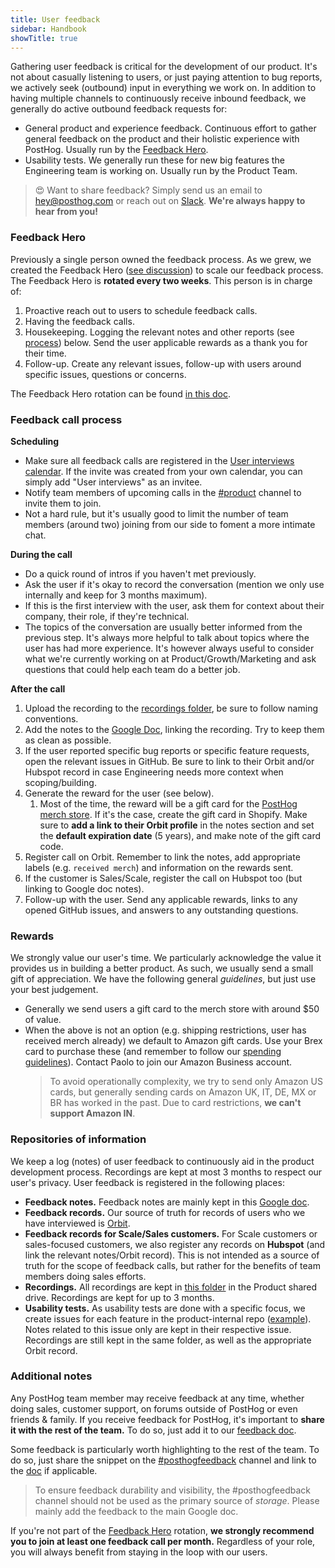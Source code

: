 ```yaml
---
title: User feedback
sidebar: Handbook
showTitle: true
---
```


Gathering user feedback is critical for the development of our product. It's not about casually listening to users, or just paying attention to bug reports, we actively seek (outbound) input in everything we work on. In addition to having multiple channels to continuously receive inbound feedback, we generally do active outbound feedback requests for:
- General product and experience feedback. Continuous effort to gather general feedback on the product and their holistic experience with PostHog. Usually run by the [Feedback Hero](#feedback-hero).
- Usability tests. We generally run these for new big features the Engineering team is working on. Usually run by the Product Team.

> 😍 Want to share feedback? Simply send us an email to [hey@posthog.com](mailto:hey@posthog.com) or reach out on [Slack](/slack). **We're always happy to hear from you!**


### Feedback Hero
Previously a single person owned the feedback process. As we grew, we created the Feedback Hero ([see discussion](https://github.com/PostHog/product-internal/issues/98)) to scale our feedback process. The Feedback Hero is **rotated every two weeks**. This person is in charge of:
1. Proactive reach out to users to schedule feedback calls.
2. Having the feedback calls.
3. Housekeeping. Logging the relevant notes and other reports (see [process](#feedback-process)) below. Send the user applicable rewards as a thank you for their time.
4. Follow-up. Create any relevant issues, follow-up with users around specific issues, questions or concerns.

The Feedback Hero rotation can be found [in this doc](https://docs.google.com/spreadsheets/d/1DkD-Jw_LvSixhBK7-m8UO_r7g_wAW0IvoeAjg3IawNg/edit#gid=0).

### Feedback call process

**Scheduling**
- Make sure all feedback calls are registered in the [User interviews calendar](https://calendar.google.com/calendar/?cid=Y19tczllaWN1Ym92ZGgxYWhzNmtoY2xpNTQ3b0Bncm91cC5jYWxlbmRhci5nb29nbGUuY29t). If the invite was created from your own calendar, you can simply add "User interviews" as an invitee.
- Notify team members of upcoming calls in the [#product](https://posthog.slack.com/archives/C01RJ7T212S) channel to invite them to join.
- Not a hard rule, but it's usually good to limit the number of team members (around two) joining from our side to foment a more intimate chat. 


**During the call**
- Do a quick round of intros if you haven't met previously.
- Ask the user if it's okay to record the conversation (mention we only use internally and keep for 3 months maximum).
- If this is the first interview with the user, ask them for context about their company, their role, if they're technical.
- The topics of the conversation are usually better informed from the previous step. It's always more helpful to talk about topics where the user has had more experience. It's however always useful to consider what we're currently working on at Product/Growth/Marketing and ask questions that could help each team do a better job.


**After the call**
1. Upload the recording to the [recordings folder][recordings], be sure to follow naming conventions.
2. Add the notes to the [Google Doc][feedback-doc], linking the recording. Try to keep them as clean as possible.
3. If the user reported specific bug reports or specific feature requests, open the relevant issues in GitHub. Be sure to link to their Orbit and/or Hubspot record in case Engineering needs more context when scoping/building.
4. Generate the reward for the user (see below).
   1. Most of the time, the reward will be a gift card for the [PostHog merch store](https://merch.posthog.com/). If it's the case, create the gift card in Shopify. Make sure to **add a link to their Orbit profile** in the notes section and set the **default expiration date** (5 years), and make note of the gift card code.
5. Register call on Orbit. Remember to link the notes, add appropriate labels (e.g. `received merch`) and information on the rewards sent.
6. If the customer is Sales/Scale, register the call on Hubspot too (but linking to Google doc notes).
7. Follow-up with the user. Send any applicable rewards, links to any opened GitHub issues, and answers to any outstanding questions.


### Rewards 
We strongly value our user's time. We particularly acknowledge the value it provides us in building a better product. As such, we usually send a small gift of appreciation. We have the following general _guidelines_, but just use your best judgement.
- Generally we send users a gift card to the merch store with around $50 of value.
- When the above is not an option (e.g. shipping restrictions, user has received merch already) we default to Amazon gift cards. Use your Brex card to purchase these (and remember to follow our [spending guidelines](/handbook/people/spending-money)). Contact Paolo to join our Amazon Business account.
    > To avoid operationally complexity, we try to send only Amazon US cards, but generally sending cards on Amazon UK, IT, DE, MX or BR has worked in the past. Due to card restrictions, **we can't support Amazon IN**.


### Repositories of information 
We keep a log (notes) of user feedback to continuously aid in the product development process. Recordings are kept at most 3 months to respect our user's privacy. User feedback is registered in the following places:
- **Feedback notes.** Feedback notes are mainly kept in this [Google doc][feedback-doc].
- **Feedback records.** Our source of truth for records of users who we have interviewed is [Orbit](https://app.orbit.love/posthog/activities?activity_type=custom%3AFeedback+call&affiliation=member). 
- **Feedback records for Scale/Sales customers.** For Scale customers or sales-focused customers, we also register any records on **Hubspot** (and link the relevant notes/Orbit record). This is not intended as a source of truth for the scope of feedback calls, but rather for the benefits of team members doing sales efforts.
- **Recordings.** All recordings are kept in [this folder][recordings] in the Product shared drive. Recordings are kept for up to 3 months.
- **Usability tests.** As usability tests are done with a specific focus, we create issues for each feature in the product-internal repo ([example](https://github.com/PostHog/product-internal/issues/157)). Notes related to this issue  only are kept in their respective issue. Recordings are still kept in the same folder, as well as the appropriate Orbit record. 

### Additional notes
Any PostHog team member may receive feedback at any time, whether doing sales, customer support, on forums outside of PostHog or even friends & family. If you receive feedback for PostHog, it's important to **share it with the rest of the team.** To do so, just add it to our [feedback doc][feedback-doc].

Some feedback is particularly worth highlighting to the rest of the team. To do so, just share the snippet on the  [#posthogfeedback](https://posthog.slack.com/archives/C011L071P8U) channel and link to the [doc][feedback-doc] if applicable.

<blockquote class='warning-note'>
To ensure feedback durability and visibility, the #posthogfeedback channel should not be used as the primary source of <i>storage</i>. Please mainly add the feedback to the main Google doc.
</blockquote>

If you're not part of the [Feedback Hero](#feedback-hero) rotation, **we strongly recommend you to join at least one feedback call per month.** Regardless of your role, you will always benefit from staying in the loop with our users.

[feedback-doc]: https://docs.google.com/document/d/1762fbEbFOVZUr24jQ3pFFj91ViY72TWrTgD-JxRJ5Tc/edit
[recordings]: https://drive.google.com/drive/folders/1kmhj0GMAZTjVauN8JJKs_U7BgaD7XnUJ?usp=sharing
